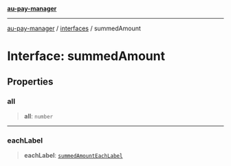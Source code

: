 [**au-pay-manager**](../../README.md)

***

[au-pay-manager](../../README.md) / [interfaces](../README.md) / summedAmount

# Interface: summedAmount

## Properties

### all

> **all**: `number`

***

### eachLabel

> **eachLabel**: [`summedAmountEachLabel`](summedAmountEachLabel.md)
